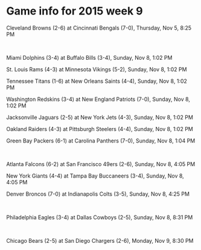 # Game info for 2015 week 9

Cleveland Browns (2-6) at Cincinnati Bengals (7-0), Thursday, Nov 5, 8:25 PM


<br/>

Miami Dolphins (3-4) at Buffalo Bills (3-4), Sunday, Nov 8, 1:02 PM

St. Louis Rams (4-3) at Minnesota Vikings (5-2), Sunday, Nov 8, 1:02 PM

Tennessee Titans (1-6) at New Orleans Saints (4-4), Sunday, Nov 8, 1:02 PM

Washington Redskins (3-4) at New England Patriots (7-0), Sunday, Nov 8, 1:02 PM

Jacksonville Jaguars (2-5) at New York Jets (4-3), Sunday, Nov 8, 1:02 PM

Oakland Raiders (4-3) at Pittsburgh Steelers (4-4), Sunday, Nov 8, 1:02 PM

Green Bay Packers (6-1) at Carolina Panthers (7-0), Sunday, Nov 8, 1:04 PM


<br/>

Atlanta Falcons (6-2) at San Francisco 49ers (2-6), Sunday, Nov 8, 4:05 PM

New York Giants (4-4) at Tampa Bay Buccaneers (3-4), Sunday, Nov 8, 4:05 PM

Denver Broncos (7-0) at Indianapolis Colts (3-5), Sunday, Nov 8, 4:25 PM


<br/>

Philadelphia Eagles (3-4) at Dallas Cowboys (2-5), Sunday, Nov 8, 8:31 PM


<br/>

Chicago Bears (2-5) at San Diego Chargers (2-6), Monday, Nov 9, 8:30 PM

